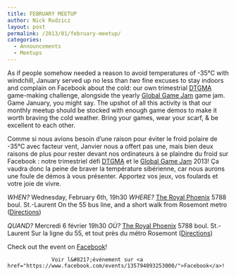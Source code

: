```yaml
---
title: FEBRUARY MEETUP
author: Nick Rudzicz
layout: post
permalink: /2013/01/february-meetup/
categories:
  - Announcements
  - Meetups
---
```


As if people somehow needed a reason to avoid temperatures of -35&deg;C with windchill, January served up no less than *two* fine excuses to stay indoors and complain on Facebook about the cold: our own trimestrial <a href="http://oldforum.mrgs.ca/index.php/topic,72.0.html">DTGMA</a> game-making challenge, alongside the yearly <a href="http://globalgamejam.org/">Global Game Jam</a> game jam. Game January, you might say.
The upshot of all this activity is that our monthly meetup should be stocked with enough game demos to make it worth braving the cold weather. Bring your games, wear your scarf, &#038; be excellent to each other.

Comme si nous avions besoin d&#8217;une raison pour &eacute;viter le froid polaire de -35&deg;C avec facteur vent, Janvier nous a offert pas une, mais bien deux raisons de plus pour rester devant nos ordinateurs &agrave; se plaindre du froid sur Facebook : notre trimestriel d&eacute;fi <a href="http://oldforum.mrgs.ca/index.php/topic,72.0.html">DTGMA</a> et le <a href="http://globalgamejam.org/">Global Game Jam</a> 2013!
&Ccedil;a vaudra donc la peine de braver la temp&eacute;rature sib&eacute;rienne, car nous aurons une foule de d&eacute;mos &agrave; vous pr&eacute;senter. Apportez vos jeux, vos foulards et votre joie de vivre.


    
    
    

    
    
*WHEN?*
 Wednesday, February 6th, 19h30
*WHERE?*
 <a href="http://royalphoenixbar.com/">The Royal Phoenix</a>
 5788 boul. St.-Laurent
 On the 55 bus line, and a short walk from Rosemont metro
 (<a href="https://maps.google.com/maps?q=the+royal+phoenix">Directions</a>)
 

*QUAND?*
 Mercredi 6 f&eacute;vrier 19h30
*OÙ?*
 <a href="http://royalphoenixbar.com/">The Royal Phoenix</a>
 5788 boul. St.-Laurent
 Sur la ligne du 55, et tout pr&egrave;s du m&eacute;tro Rosemont
 (<a href="https://maps.google.com/maps?q=the+royal+phoenix">Directions</a>)
 

            

            
            
Check out the event on <a href="https://www.facebook.com/events/135794093253000/">Facebook</a>!

                  Voir l&#8217;événement sur <a href="https://www.facebook.com/events/135794093253000/">Facebook</a>!
                

                
                
                

